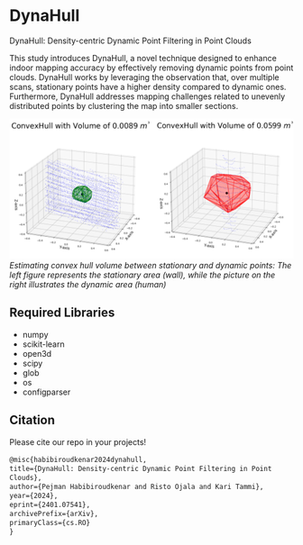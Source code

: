 # DynaHull

DynaHull: Density-centric Dynamic Point Filtering in Point Clouds

This study introduces DynaHull, a novel technique designed to enhance indoor mapping accuracy by effectively removing dynamic points from point clouds. DynaHull works by leveraging the observation that, over multiple scans, stationary points have a higher density compared to dynamic ones. Furthermore, DynaHull addresses mapping challenges related to unevenly distributed points by clustering the map into smaller sections.

![Estimating convex hull volume between stationary and dynamic points](img/fdsc.png)
*Estimating convex hull volume between stationary and dynamic points: The left figure represents the stationary area (wall), while the picture on the right illustrates the dynamic area (human)*

## Required Libraries
- numpy
- scikit-learn
- open3d
- scipy
- glob
- os
- configparser

## Citation
Please cite our repo in your projects!

```
@misc{habibiroudkenar2024dynahull,
title={DynaHull: Density-centric Dynamic Point Filtering in Point Clouds},
author={Pejman Habibiroudkenar and Risto Ojala and Kari Tammi},
year={2024},
eprint={2401.07541},
archivePrefix={arXiv},
primaryClass={cs.RO}
}
```

